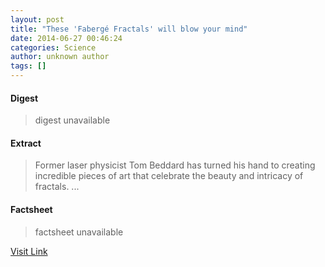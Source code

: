 ```yaml
---
layout: post
title: "These 'Fabergé Fractals' will blow your mind"
date: 2014-06-27 00:46:24
categories: Science
author: unknown author
tags: []
---
```



#### Digest
>digest unavailable

#### Extract
>Former laser physicist Tom Beddard has turned his hand to creating incredible pieces of art that celebrate the beauty and intricacy of fractals. ...

#### Factsheet
>factsheet unavailable

[Visit Link](http://feeds.sciencealert.com.au/~r/sciencealert-latestnews/~3/cYMndsj4wJ4/20142706-25757.html)


